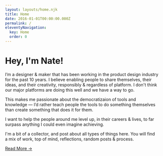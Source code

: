 ```yaml
---
layout: layouts/home.njk
title: Home
date: 2016-01-01T00:00:00.000Z
permalink: /
eleventyNavigation:
  key: Home
  order: 0
---
```


<h1 class="layout-space-large">Hey, I'm Nate!</h1>

<div class="layout-text-columns post-rich-text">
  <p>I’m a designer & maker that has been working in the product design industry for the past 10 years. I believe enabling people to share themselves, their ideas, and their creativity, responsibly & regardless of platform. I don't think our major platforms are doing this well and we have a way to go.</p>

  <p>This makes me passionate about the democratizaion of tools and knowledge — I’d rather teach people the tools to do something themselves than create something that does it for them.</p>

  <p>I want to help the people around me level up, in their careers & lives, to far surpass anything I could even imagine achieving.</p>

  <p>I'm a bit of a collector, and post about all types of things here. You will find a mix of work, top of mind, reflections, random posts & process.</p>
</div>

<div class="post-rich-text">
  <a href="/about" class="text-link">Read More &rarr;</a>
</div>
